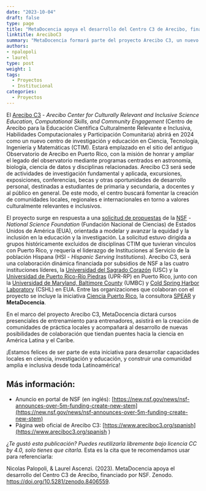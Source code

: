 ```yaml
---
date: "2023-10-04"
draft: false
type: page
title: "MetaDocencia apoya el desarrollo del Centro C3 de Arecibo, financiado por NSF"
linktitle: AreciboC3
summary: "MetaDocencia formará parte del proyecto Arecibo C3, un nuevo centro de investigación y educación con foco en la equidad y la inclusión, que cuenta con el apoyo de la National Science Foundation de Estados Unidos de América."
authors:
- npalopoli
- laurel
type: post
weight: 1
tags: 
  - Proyectos
  - Institucional 
categories:
  - Proyectos
---
```


El [Arecibo C3](https://www.areciboc3.org/spanish) - *Arecibo Center for Culturally Relevant and Inclusive Science Education, Computational Skills, and Community Engagement* (Centro de Arecibo para la Educación Científica Culturalmente Relevante e Inclusiva, Habilidades Computacionales y Participación Comunitaria) abrirá en 2024 como un nuevo centro de investigación y educación en Ciencia, Tecnología, Ingeniería y Matemáticas (CTIM). Estará emplazado en el sitio del antiguo Observatorio de Arecibo en Puerto Rico, con la misión de honrar y ampliar el legado del observatorio mediante programas centrados en astronomía, biología, ciencia de datos y disciplinas relacionadas. Arecibo C3 será sede de actividades de investigación fundamental y aplicada, excursiones, exposiciones, conferencias, becas y otras oportunidades de desarrollo personal, destinadas a estudiantes de primaria y secundaria, a docentes y al público en general. De este modo, el centro buscará fomentar la creación de comunidades locales, regionales e internacionales en torno a valores culturalmente relevantes e inclusivos.

El proyecto surge en respuesta a una [solicitud de propuestas](https://www.nsf.gov/pubs/2023/nsf23505/nsf23505.pdf) de la [NSF](https://www.nsf.gov/) - *National Science Foundation* (Fundación Nacional de Ciencias) de Estados Unidos de América (EUA), orientada a modelar y avanzar la equidad y la inclusión en la educación y la investigación. La solicitud estuvo dirigida a grupos históricamente excluidos de disciplinas CTIM que tuvieran vínculos con Puerto Rico, y requería el liderazgo de Instituciones al Servicio de la población Hispana (HSI - *Hispanic Serving Institutions*). Arecibo C3, será una colaboración dinámica financiada por subsidios de NSF a las cuatro instituciones líderes, la [Universidad del Sagrado Corazón](https://www.nsf.gov/awardsearch/showAward?AWD_ID=2321762) (USC) y la [Universidad de Puerto Rico-Río Piedras](https://www.nsf.gov/awardsearch/showAward?AWD_ID=2321760) (UPR-RP) en Puerto Rico, junto con la [Universidad de Maryland, Baltimore County](https://www.nsf.gov/awardsearch/showAward?AWD_ID=2321761) (UMBC) y [Cold Spring Harbor Laboratory](https://www.nsf.gov/awardsearch/showAward?AWD_ID=2321759) (CSHL) en EUA. Entre las organizaciones que colaboran con el proyecto se incluye la iniciativa [Ciencia Puerto Rico](https://www.cienciapr.org/), la consultora [SPEAR](https://spear-education.com/) y **MetaDocencia**.

En el marco del proyecto Arecibo C3, MetaDocencia dictará cursos presenciales de entrenamiento para entrenadores, asistirá en la creación de comunidades de práctica locales y acompañará al desarrollo de nuevas posibilidades de colaboración que tiendan puentes hacia la ciencia en América Latina y el Caribe. 

¡Estamos felices de ser parte de esta iniciativa para desarrollar capacidades locales en ciencia, investigación y educación, y construir una comunidad amplia e inclusiva desde toda Latinoamérica! 

## Más información: 
- Anuncio en portal de NSF (en inglés): [https://new.nsf.gov/news/nsf-announces-over-5m-funding-create-new-stem](https://new.nsf.gov/news/nsf-announces-over-5m-funding-create-new-stem)
- Página web oficial de Arecibo C3: [https://www.areciboc3.org/spanish](https://www.areciboc3.org/spanish ) 

*¿Te gustó esta publicación? Puedes reutilizarla libremente bajo licencia CC by 4.0, solo tienes que citarla.* 
Esta es la cita que te recomendamos usar para referenciarla: 

Nicolas Palopoli, & Laurel Ascenzi. (2023). MetaDocencia apoya el desarrollo del Centro C3 de Arecibo, financiado por NSF. Zenodo. https://doi.org/10.5281/zenodo.8406559. 

